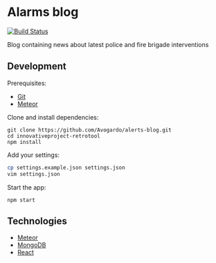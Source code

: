 # Alarms blog

[![Build Status](https://travis-ci.org/Avogardo/alerts-blog.svg?branch=master)](https://travis-ci.org/Avogardo/alerts-blog)

Blog containing news about latest police and fire brigade interventions

## Development

Prerequisites:

* [Git](http://git-scm.com/book/en/v2/Getting-Started-Installing-Git) 
* [Meteor](https://www.meteor.com/install)

Clone and install dependencies:

```
git clone https://github.com/Avogardo/alerts-blog.git
cd innovativeproject-retrotool
npm install
```

Add your settings:
```sh
cp settings.example.json settings.json
vim settings.json
```

Start the app:
```
npm start
```

## Technologies

* [Meteor](https://www.meteor.com/)
* [MongoDB](https://www.mongodb.com/)
* [React](https://facebook.github.io/react/)
